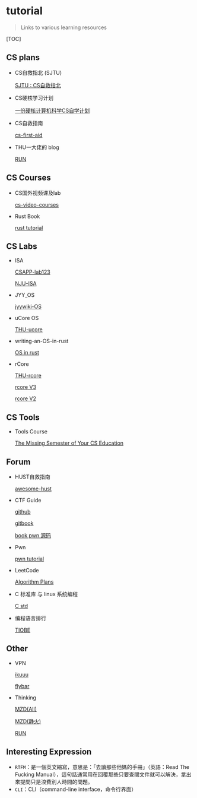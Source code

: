 # tutorial

> Links to various learning resources

[TOC]

## CS plans

* CS自救指北 (SJTU)

  [SJTU : CS自救指北](https://survivesjtu.gitbook.io/survivesjtumanual/fu-lu/ben-ke-sheng-zhuan-ye-jie-shao-todo/cs-zi-jiu-zhi-bei)

* CS硬核学习计划

  [一份硬核计算机科学CS自学计划](https://github.com/spring2go/cs_study_plan)

* CS自救指南

  [cs-first-aid](https://github.com/AndyBRoswell/cs-first-aid)
  
* THU一大佬的 blog

  [RUN](https://trinkle23897.github.io/)

## CS Courses

* CS国外视频课及lab

  [cs-video-courses](https://github.com/Chirag-Bansal/cs-video-courses)
  
* Rust Book

  [rust tutorial](https://doc.rust-lang.org/book/)



## CS Labs

* ISA

  [CSAPP-lab123](https://github.com/wuxueqian14/CSAPP-Lab)
  
  [NJU-ISA](https://nju-projectn.github.io/ics-pa-gitbook/ics2020/)
  
* JYY_OS

  [jyywiki-OS](http://jyywiki.cn/OS/2022/)
  
* uCore OS

  [THU-ucore](https://objectkuan.gitbooks.io/ucore-docs/content/)

* writing-an-OS-in-rust

  [OS in rust](https://github.com/rustcc/writing-an-os-in-rust)

* rCore

  [THU-rcore](https://github.com/rcore-os/rCore)

  [rcore V3](https://rcore-os.github.io/rCore-Tutorial-deploy/)

  [rcore V2](https://rcore-os.github.io/rCore_tutorial_doc/)



## CS Tools

* Tools Course

  [The Missing Semester of Your CS Education](https://missing.csail.mit.edu/) 

## Forum

* HUST自救指南

  [awesome-hust](https://github.com/recolic/awesome-hust)

* CTF Guide

  [github](https://github.com/firmianay/CTF-All-In-One)

  [gitbook](https://firmianay.gitbook.io/ctf-all-in-one/)

  [book pwn 源码](https://github.com/firmianay/ctf-book)
  
* Pwn

  [pwn tutorial](https://github.com/CHYbeta/Software-Security-Learning)
  
* LeetCode

  [Algorithm Plans](https://github.com/acm-clan/algorithm-stone)

* C 标准库 与 linux 系统编程

  [C std](https://linux-c-learning-all-in-one.readthedocs.io/zh_CN/latest/stdlib/index.html)
  
* 编程语言排行

  [TIOBE](https://www.tiobe.com/tiobe-index/)

## Other

* VPN

  [ikuuu](https://ikuuu.co/user)

  [flybar](https://www.flybar.cc/)

* Thinking

  [MZD(All)](https://github.com/OriginZero/TheGreatLeaderChairmanMAO)

  [MZD(静火)](https://github.com/SomeyaMako/Selected-Works-of-Mao-Zedong-JingHuo-version)
  
  [RUN](https://github.com/The-Run-Philosophy-Organization/run)
  
  

## Interesting Expression

* `RTFM`：是一個英文縮寫，意思是：「去讀那些他媽的手冊」（英語：Read The Fucking Manual），這句話通常用在回覆那些只要查閱文件就可以解決，拿出來提問只是浪費別人時間的問題。
* `CLI`：CLI（command-line interface，命令行界面）
